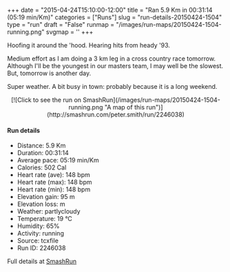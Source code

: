 +++
date = "2015-04-24T15:10:00-12:00"
title = "Ran 5.9 Km in 00:31:14 (05:19 min/Km)"
categories = ["Runs"]
slug = "run-details-20150424-1504"
type = "run"
draft = "False"
runmap = "/images/run-maps/20150424-1504-running.png"
svgmap = '<polyline points="93 48, 96 44, 98 39, 100 33, 98 32, 94 33, 87 30, 83 32, 67 36, 62 42, 60 42, 47 53, 36 61, 7 70, 0 66, 0 64, 50 31, 62 38, 64 39, 76 33, 80 33, 89 30, 94 31, 94 33, 100 32, 100 34, 100 36, 98 37">'
+++

Hoofing it around the 'hood.  Hearing hits from heady '93. 

Medium effort as I am doing a 3 km leg in a cross country race tomorrow. Although I'll be the youngest in our masters team, I may well be the slowest. But, tomorrow is another day. 

Super weather. A bit busy in town: probably because it is a long weekend. 



<!--more-->

<center>
[![Click to see the run on SmashRun](/images/run-maps/20150424-1504-running.png "A map of this run")](http://smashrun.com/peter.smith/run/2246038)
</center>

#### Run details

* Distance: 5.9 Km
* Duration: 00:31:14
* Average pace: 05:19 min/Km
* Calories: 502 Cal
* Heart rate (ave): 148 bpm
* Heart rate (max): 148 bpm
* Heart rate (min): 148 bpm
* Elevation gain: 95 m
* Elevation loss:  m
* Weather: partlycloudy
* Temperature: 19 &deg;C
* Humidity: 65%
* Activity: running
* Source: tcxfile
* Run ID: 2246038

Full details at [SmashRun](http://smashrun.com/peter.smith/run/2246038)